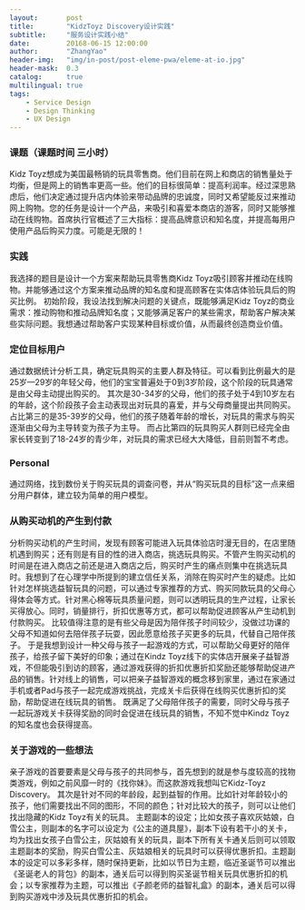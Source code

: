 ```yaml
---
layout:       post
title:        "KidzToyz Discovery设计实践"
subtitle:     "服务设计实践小结"
date:         20168-06-15 12:00:00
author:       "ZhangYao"
header-img:   "img/in-post/post-eleme-pwa/eleme-at-io.jpg"
header-mask:  0.3
catalog:      true
multilingual: true
tags:
    - Service Design
    - Design Thinking
    - UX Design
---
```


### 课题（课题时间 三小时）
Kidz Toyz想成为美国最畅销的玩具零售商。他们目前在网上和商店的销售量处于均衡，但是网上的销售率更高一些。他们的目标很简单：提高利润率。经过深思熟虑后，他们决定通过提升店内体验来带动品牌的忠诚度，同时又希望能反过来推动网上购物。您的任务是设计一个产品，来吸引和喜爱本商店的游客，同时又能够推动在线购物。首席执行官概述了三大指标：提高品牌意识和知名度，并提高每用户使用产品后购买力度。可能是无限的！

### 实践
我选择的题目是设计一个方案来帮助玩具零售商Kidz Toyz吸引顾客并推动在线购物。并能够通过这个方案来推动品牌的知名度和提高顾客在实体店体验玩具后的购买比例。
初始阶段，我设法找到解决问题的关键点，既能够满足Kidz Toyz的商业需求：推动购物和推动品牌知名度；又能够满足客户的某些需求，帮助客户解决某些实际问题。我想通过帮助客户实现某种目标或价值，从而最终创造商业价值。

### 定位目标用户
通过数据统计分析工具，确定玩具购买的主要人群及特征。可以看到比例最大的是25岁—29岁的年轻父母，他们的宝宝普遍处于0到3岁阶段，这个阶段的玩具通常是由父母主动提出购买的。
其次是30-34岁的父母，他们的孩子处于4到10岁左右的年龄，这个阶段孩子会主动表现出对玩具的喜爱，并与父母商量提出共同购买。
占比第三的是35-39岁的父母，他们的孩子随着年龄的增长，对玩具的需求与购买逐渐由父母为主导转变为孩子为主导。
而占比第四的玩具购买人群则已经完全由家长转变到了18-24岁的青少年，对玩具的需求已经大大降低，目前则暂不考虑。

### Personal
通过网络，找到数份关于购买玩具的调查问卷，并从“购买玩具的目标”这一点来细分用户群体，建立较为简单的用户模型。

### 从购买动机的产生到付款
分析购买动机的产生时间，发现有顾客可能进入玩具体验店时漫无目的，在店里随机遇到购买；还有则是有目的性的进入商店，挑选玩具购买。不管产生购买动机的时间是在进入商店之前还是进入商店之后，购买时产生的痛点则集中在挑选玩具时。我想到了在心理学中所提到的建立信任关系，消除在购买时产生的疑虑。比如针对怎样挑选益智玩具的问题，可以通过专家推荐的方式、购买同款玩具的父母心得体会等方式。针对黑心棉等玩具质量问题，则可以透明玩具的生产过程，让家长买得放心。同时，销量排行，折扣优惠等方式，都可以帮助促进顾客从产生动机到付款购买。
比较值得注意的是有些父母是因为陪伴孩子时间较少，没做过功课的父母不知道如何去陪伴孩子玩耍，因此愿意给孩子买更多的玩具，代替自己陪伴孩子。
于是我想到设计一种父母与孩子一起游戏的方式，可以帮助父母更好的陪伴孩子，给孩子留下美好的印象；通过在Kindz Toyz线下的实体店开展亲子益智游戏，不但能吸引到访的顾客，通过游戏获得的折扣优惠折扣奖励还能够帮助促进产品的销售。针对线上的销售，可以把亲子益智游戏的概念移到家里，通过在家通过手机或者Pad与孩子一起完成游戏挑战，完成关卡后获得在线购买优惠折扣的奖励，帮助促进在线玩具的销售。
既满足了父母陪伴孩子的需要，同时父母与孩子一起玩游戏关卡获得奖励的同时会促进在线玩具的销售，不知不觉中Kindz Toyz的知名度也会获得提高。


### 关于游戏的一些想法
亲子游戏的首要要素是父母与孩子的共同参与，首先想到的就是参与度较高的找物类游戏，例如之前风靡一时的《找你妹》。而这款游戏我想叫它Kidz-Toyz Discovery。
其次是针对不同的年龄段，起到益智的作用。比如针对年龄较小的孩子，他们需要找出不同的图形，不同的颜色；针对比较大的孩子，则可以让他们找出隐藏的Kidz Toyz有关的玩具。
主题副本的设定；比如女孩子喜欢灰姑娘，白雪公主，则副本的名字可以设定为《公主的道具屋》，副本下设有若干小的关卡，均为找出女孩子白雪公主，灰姑娘有关的玩具，副本下所有关卡通关后则可以领取主题副本的奖励，购买白雪公主、灰姑娘相关的玩具时可以获得优惠折扣。主题副本的设定可以多彩多样，随时保持更新，比如以节日为主题，临近圣诞节可以推出《圣诞老人的背包》的副本，通关后可以得到购买圣诞节相关玩具优惠折扣的机会；以专家推荐为主题，可以推出《子颜老师的益智礼盒》的副本，通关后可以得到购买游戏中涉及玩具优惠折扣的机会。

